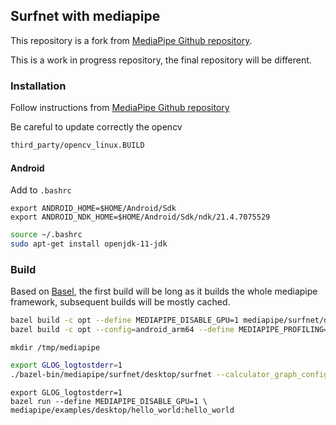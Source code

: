 ## Surfnet with mediapipe

This repository is a fork from [MediaPipe Github repository](https://github.com/google/mediapipe).

This is a work in progress repository, the final repository will be different.

### Installation

Follow instructions from [MediaPipe Github repository](https://github.com/google/mediapipe)

Be careful to update correctly the opencv
```sh
third_party/opencv_linux.BUILD
```
#### Android

Add to `.bashrc`
```
export ANDROID_HOME=$HOME/Android/Sdk
export ANDROID_NDK_HOME=$HOME/Android/Sdk/ndk/21.4.7075529
```

```sh
source ~/.bashrc
sudo apt-get install openjdk-11-jdk
```

### Build

Based on [Basel](https://bazel.build/), the first build will be long as it builds the whole mediapipe framework, subsequent builds will be mostly cached.

```sh
bazel build -c opt --define MEDIAPIPE_DISABLE_GPU=1 mediapipe/surfnet/desktop:surfnet
bazel build -c opt --config=android_arm64 --define MEDIAPIPE_PROFILING=1 --linkopt="-s" mediapipe/surfnet/android/src/java/com/google/mediapipe/apps/surfnetmobile:surfnetmobile
```

```mkdir /tmp/mediapipe```

```sh
export GLOG_logtostderr=1
./bazel-bin/mediapipe/surfnet/desktop/surfnet --calculator_graph_config_file=mediapipe/surfnet/graphs/surfnet.pbtxt
``` 

```
export GLOG_logtostderr=1
bazel run --define MEDIAPIPE_DISABLE_GPU=1 \
mediapipe/examples/desktop/hello_world:hello_world
```

